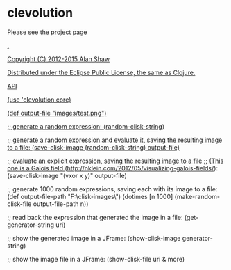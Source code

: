 # clevolution

<p>Please see the <a href="http://nodename.github.io/clevolution/">project page</p>.


Copyright (C) 2012-2015 Alan Shaw

Distributed under the Eclipse Public License, the same as Clojure.


API

  (use 'clevolution.core)

  (def output-file "images/test.png")

  ;; generate a random expression:
  (random-clisk-string)

  ;; generate a random expression and evaluate it, saving the resulting image to a file:
  (save-clisk-image (random-clisk-string) output-file)

  ;; evaluate an explicit expression, saving the resulting image to a file
  ;; (This one is a Galois field (http://nklein.com/2012/05/visualizing-galois-fields/):
  (save-clisk-image "(vxor x y)" output-file)

  ;; generate 1000 random expressions, saving each with its image to a file:
  (def output-file-path "F:\\clisk-images\\")
  (dotimes [n 1000]
    (make-random-clisk-file output-file-path n))

  ;; read back the expression that generated the image in a file:
  (get-generator-string uri)
  
  ;; show the generated image in a JFrame:
  (show-clisk-image generator-string)
  
  ;; show the image file in a JFrame:
  (show-clisk-file uri & more) 
